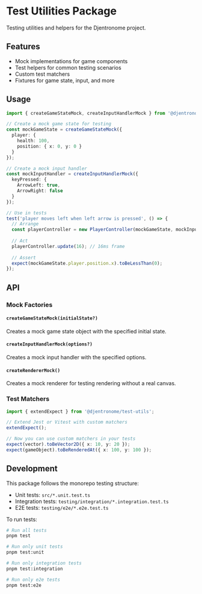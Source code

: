 # Test Utilities Package

Testing utilities and helpers for the Djentronome project.

## Features

- Mock implementations for game components
- Test helpers for common testing scenarios
- Custom test matchers
- Fixtures for game state, input, and more

## Usage

```typescript
import { createGameStateMock, createInputHandlerMock } from '@djentronome/test-utils';

// Create a mock game state for testing
const mockGameState = createGameStateMock({
  player: {
    health: 100,
    position: { x: 0, y: 0 }
  }
});

// Create a mock input handler
const mockInputHandler = createInputHandlerMock({
  keyPressed: {
    ArrowLeft: true,
    ArrowRight: false
  }
});

// Use in tests
test('player moves left when left arrow is pressed', () => {
  // Arrange
  const playerController = new PlayerController(mockGameState, mockInputHandler);
  
  // Act
  playerController.update(16); // 16ms frame
  
  // Assert
  expect(mockGameState.player.position.x).toBeLessThan(0);
});
```

## API

### Mock Factories

#### `createGameStateMock(initialState?)`

Creates a mock game state object with the specified initial state.

#### `createInputHandlerMock(options?)`

Creates a mock input handler with the specified options.

#### `createRendererMock()`

Creates a mock renderer for testing rendering without a real canvas.

### Test Matchers

```typescript
import { extendExpect } from '@djentronome/test-utils';

// Extend Jest or Vitest with custom matchers
extendExpect();

// Now you can use custom matchers in your tests
expect(vector).toBeVector2D({ x: 10, y: 20 });
expect(gameObject).toBeRenderedAt({ x: 100, y: 100 });
```

## Development

This package follows the monorepo testing structure:

- Unit tests: `src/*.unit.test.ts`
- Integration tests: `testing/integration/*.integration.test.ts`
- E2E tests: `testing/e2e/*.e2e.test.ts`

To run tests:

```bash
# Run all tests
pnpm test

# Run only unit tests
pnpm test:unit

# Run only integration tests
pnpm test:integration

# Run only e2e tests
pnpm test:e2e
``` 